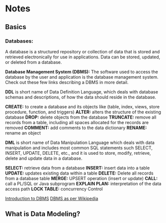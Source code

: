 # Notes

## Basics

### Databases: 
A database is a structured repository or collection of data that is stored and retrieved electronically for use in applications. 
Data can be stored, updated, or deleted from a database.

**Database Management System (DBMS):** The software used to access the database by the user and application is the database management system. Check out these few links describing a DBMS in more detail.

**DDL** is short name of Data Definition Language, which deals with database schemas and descriptions, of how the data should reside in the database.

**CREATE:** to create a database and its objects like (table, index, views, store procedure, function, and triggers)
**ALTER:** alters the structure of the existing database
**DROP:** delete objects from the database
**TRUNCATE:** remove all records from a table, including all spaces allocated for the records are removed
**COMMENT:** add comments to the data dictionary
**RENAME:** rename an object

**DML** is short name of Data Manipulation Language which deals with data manipulation and includes most common SQL statements such SELECT, INSERT, UPDATE, DELETE, etc., and it is used to store, modify, retrieve, delete and update data in a database.

**SELECT:** retrieve data from a database
**INSERT:** insert data into a table
**UPDATE:** updates existing data within a table
**DELETE:** Delete all records from a database table
**MERGE:** UPSERT operation (insert or update)
**CALL:** call a PL/SQL or Java subprogram
**EXPLAIN PLAN:** interpretation of the data access path
**LOCK TABLE:** concurrency Control

[Introduction to DBMS](https://www.geeksforgeeks.org/database-management-system-introduction-set-1/)
[DBMS as per Wikipedia](https://en.wikipedia.org/wiki/Database#Database_management_system)


## What is Data Modeling?

